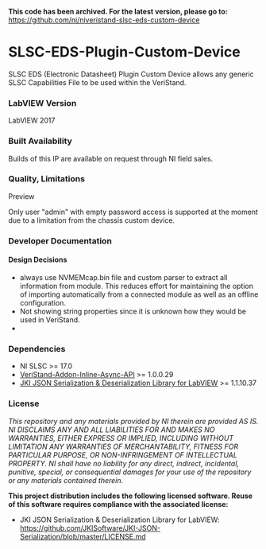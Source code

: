**This code has been archived. For the latest version, please go to:** https://github.com/ni/niveristand-slsc-eds-custom-device

# SLSC-EDS-Plugin-Custom-Device
SLSC EDS (Electronic Datasheet) Plugin Custom Device allows any generic SLSC Capabilities File to be used within the VeriStand.

### LabVIEW Version ###

LabVIEW 2017

### Built Availability ###

Builds of this IP are available on request through NI field sales.

### Quality, Limitations ###

Preview

Only user "admin" with empty password access is supported at the moment due to a limitation from the chassis custom device.

### Developer Documentation ###

#### Design Decisions ####
- always use NVMEMcap.bin file and custom parser to extract all information from module. This reduces effort for maintaining the option of importing automatically from a connected module as well as an offline configuration.
- Not showing string properties since it is unknown how they would be used in VeriStand.
- 

### Dependencies ###
- NI SLSC >= 17.0
- [VeriStand-Addon-Inline-Async-API](https://github.com/NIVeriStandAdd-Ons/VeriStand-Addon-Inline-Async-API/tree/master/Built) >= 1.0.0.29
- [JKI JSON Serialization & Deserialization Library for LabVIEW](vipm://jki_lib_json_serialization?repo_url=http://www.jkisoft.com/packages) >= 1.1.10.37

### License ###

*This repository and any materials provided by NI therein are provided AS IS. NI DISCLAIMS ANY AND ALL LIABILITIES FOR AND MAKES NO WARRANTIES, EITHER EXPRESS OR IMPLIED, INCLUDING WITHOUT LIMITATION ANY WARRANTIES OF MERCHANTABILITY, FITNESS FOR  PARTICULAR PURPOSE, OR NON-INFRINGEMENT OF INTELLECTUAL PROPERTY. NI shall have no liability for any direct, indirect, incidental, punitive, special, or consequential damages for your use of the repository or any materials contained therein.*

**This project distribution includes the following licensed software. Reuse of this software requires compliance with the associated license:**
 - JKI JSON Serialization & Deserialization Library for LabVIEW: https://github.com/JKISoftware/JKI-JSON-Serialization/blob/master/LICENSE.md
